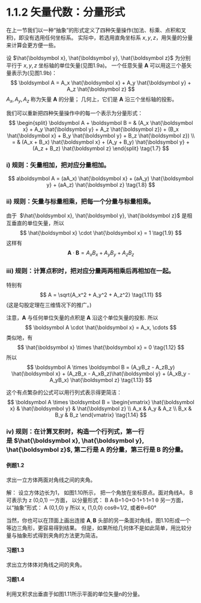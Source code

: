# 1.1.2 矢量代数：分量形式

在上一节我们以一种“抽象”的形式定义了四种矢量操作(加法、标乘、点积和叉积)，即没有选用任何坐标系。
实际中，若选用直角坐标系 $x, y, z$，用矢量的分量来计算会更方便一些。

设 $\hat{\boldsymbol x}, \hat{\boldsymbol y}, \hat{\boldsymbol z}$ 为分别平行于 $x, y, z$ 坐标轴的单位矢量(见图1.9a)。
一个任意矢量 $\boldsymbol A$ 可以用这三个基矢量表示为(见图1.9b)：
$$
  \boldsymbol A = A_x \hat{\boldsymbol x} + A_y \hat{\boldsymbol y} + A_z \hat{\boldsymbol z}
$$
$A_x, A_y, A_z$ 称为矢量 $\boldsymbol A$ 的分量；
几何上，它们是 $\boldsymbol A$ 沿三个坐标轴的投影。

我们可以重新把四种矢量操作中的每一个表示为分量形式：
$$
\begin{split}
  \boldsymbol A + \boldsymbol B
  = & (A_x \hat{\boldsymbol x} + A_y \hat{\boldsymbol y} + A_z \hat{\boldsymbol z}) + (B_x \hat{\boldsymbol x} + B_y \hat{\boldsymbol y} + B_z \hat{\boldsymbol z}) \\
  = & (A_x + B_x) \hat{\boldsymbol x} + (A_y + B_y) \hat{\boldsymbol y} + (A_z + B_z) \hat{\boldsymbol z}
\end{split}
\tag{1.7}
$$
### i) 规则：矢量相加，把对应分量相加。

$$
 a\boldsymbol A = (aA_x) \hat{\boldsymbol x} + (aA_y) \hat{\boldsymbol y} + (aA_z) \hat{\boldsymbol z}
 \tag{1.8}
$$
### ii) 规则：矢量与标量相乘，把每一个分量与标量相乘。

由于  $\hat{\boldsymbol x}, \hat{\boldsymbol y}, \hat{\boldsymbol z}$ 是相互垂直的单位矢量，所以
$$
  \hat{\boldsymbol x} \cdot \hat{\boldsymbol x} = 1
  \tag{1.9}
$$
这样有
$$
  \boldsymbol A \cdot \boldsymbol B
  = A_xB_x + A_yB_y + A_zB_z
  \tag{1.10}
$$

### iii) 规则：计算点积时，把对应分量两两相乘后再相加在一起。

特别有
$$
  A = \sqrt{A_x^2 + A_y^2 + A_z^2}
  \tag{1.11}
$$
(这是勾股定理在三维情况下的推广。)

注意，$\boldsymbol A$ 与任何单位矢量的点积是 $\boldsymbol A$ 沿这个单位矢量的投影.
所以
$$
  \boldsymbol A \cdot \hat{\boldsymbol x} = A_x, \cdots
$$
类似地，有
$$
  \hat{\boldsymbol x} \times \hat{\boldsymbol x} = 0
  \tag{1.12}
$$
所以
$$
  \boldsymbol A \times \boldsymbol B =
  (A_yB_z - A_zB_y) \hat{\boldsymbol x} + (A_zB_x - A_xB_z)\hat{\boldsymbol y} + (A_xB_y - A_yB_x) \hat{\boldsymbol z}
  \tag{1.13}
$$

这个有点繁杂的公式可以用行列式表示得更简洁：
$$
  \boldsymbol A \times \boldsymbol B =
  \begin{vmatrix}
    \hat{\boldsymbol x} & \hat{\boldsymbol y} & \hat{\boldsymbol z} \\
    A_x & A_y & A_z \\
    B_x & B_y & B_z
  \end{vmatrix}
  \tag{1.14}
$$

### iv) 规则：在计算叉积时，构造一个行列式，第一行是 $\hat{\boldsymbol x}, \hat{\boldsymbol y}, \hat{\boldsymbol z}$, 第二行是 $\boldsymbol A$ 的分量，第三行是 $\boldsymbol B$ 的分量。

#### 例题1.2

求出一立方体两面对角线之间的夹角。

解：
设立方体边长为1， 如图1.10所示， 把一个角放在坐标原点。面对角线A， B可表示为
z
(0,0,1)
一方面， 以分量形式：
B
A·B=1·0+0·1+1·1=1
θ
另一方面， 以“抽象”形式：
A
(0,1,0)
y
所以
x,
(1,0,0)
cosθ=1/2, 或者θ=60°

当然，你也可以在顶面上画出连接 $\boldsymbol A, \boldsymbol B$ 头部的另一条面对角线，图1.10形成一个等边三角形，更容易得到结果。
但是，如果所给几何体不是如此简单，用比较分量与抽象形式得到夹角的方法更为简洁。

#### 习题1.3

求出立方体体对角线之间的夹角。

#### 习题1.4

利用叉积求出垂直于如图1.11所示平面的单位矢量n的分量。

